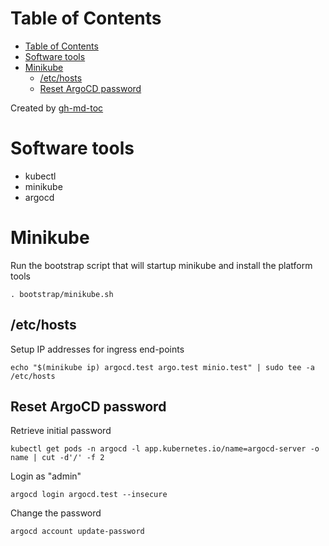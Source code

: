 
Table of Contents
=================

   * [Table of Contents](#table-of-contents)
   * [Software tools](#software-tools)
   * [Minikube](#minikube)
      * [/etc/hosts](#etchosts)
      * [Reset ArgoCD password](#reset-argocd-password)

Created by [gh-md-toc](https://github.com/ekalinin/github-markdown-toc)

# Software tools

* kubectl
* minikube
* argocd

# Minikube

Run the bootstrap script that will startup minikube and install the platform tools

```
. bootstrap/minikube.sh
```

## /etc/hosts

Setup IP addresses for ingress end-points

```
echo "$(minikube ip) argocd.test argo.test minio.test" | sudo tee -a /etc/hosts
```

## Reset ArgoCD password

Retrieve initial password

```
kubectl get pods -n argocd -l app.kubernetes.io/name=argocd-server -o name | cut -d'/' -f 2
```

Login as "admin"

```
argocd login argocd.test --insecure
```

Change the password

```
argocd account update-password
```


